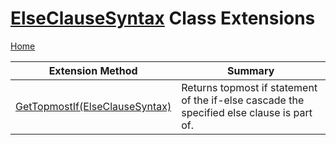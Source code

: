 # [ElseClauseSyntax](https://docs.microsoft.com/en-us/dotnet/api/microsoft.codeanalysis.csharp.syntax.elseclausesyntax) Class Extensions <a name="_Top"></a>

[Home](../../../../../README.md)

| Extension Method | Summary |
| ---------------- | ------- |
| [GetTopmostIf(ElseClauseSyntax)](../../../../../Roslynator/CSharp/SyntaxExtensions/GetTopmostIf/README.md#Roslynator_CSharp_SyntaxExtensions_GetTopmostIf_Microsoft_CodeAnalysis_CSharp_Syntax_ElseClauseSyntax_) | Returns topmost if statement of the if\-else cascade the specified else clause is part of\. |

